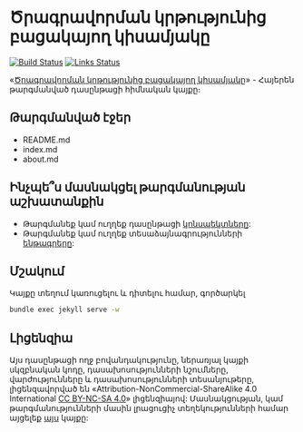 # Ծրագրավորման կրթությունից բացակայող կիսամյակը

[![Build Status](https://github.com/missing-semester/missing-semester/workflows/Build/badge.svg)](https://github.com/missing-semester/missing-semester/actions?query=workflow%3ABuild) [![Links Status](https://github.com/missing-semester/missing-semester/workflows/Links/badge.svg)](https://github.com/missing-semester/missing-semester/actions?query=workflow%3ALinks)

«[Ծրագրավորման կրթությունից բացակայող կիսամյակը](https://missing.csail.mit.edu/)» - Հայերեն թարգմանված դասընթացի հիմնական կայքը։

## Թարգմանված էջեր

* README.md
* index.md
* about.md

## Ինչպե՞ս մասնակցել թարգմանության աշխատանքին

* Թարգմանեք կամ ուղղեք դասընթացի [կոնսպեկտները](https://github.com/missing-semester-arm/missing-semester-arm.github.io/tree/main/_2020): 
* Թարգմանեք կամ ուղղեք տեսաձայնագրությունների [ենթագրերը](https://github.com/missing-semester-arm/missing-semester-arm.github.io/tree/main/static/files/subtitles/2020):

## Մշակում

Կայքը տեղում կառուցելու և դիտելու համար, գործարկել

```bash
bundle exec jekyll serve -w
```

## Լիցենզիա

Այս դասընթացի ողջ բովանդակությունը, ներառյալ կայքի սկզբնական կոդը, դասախոսությունների նշումները, վարժությունները և դասախոսությունների տեսանյութերը, լիցենզավորված են «Attribution-NonCommercial-ShareAlike 4.0 International [CC BY-NC-SA 4.0](https://creativecommons.org/licenses/by-nc-sa/4.0/)» լիցենզիայով:
Մասնակցության, կամ թարգմանությունների մասին լրացուցիչ տեղեկությունների համար այցելեք [այս](https://missing.csail.mit.edu/license) կայքը: